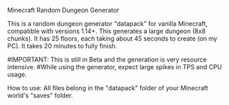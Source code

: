 Minecraft Random Dungeon Generator

This is a random dungeon generator "datapack" for vanilla Minecraft, compatible with versions 1.14+.
This generates a large dungeon (8x8 chunks). It has 25 floors, each taking about 45 seconds to create (on my PC).
It takes 20 minutes to fully finish.

#IMPORTANT: This is still in Beta and the generation is very resource intensive.
#While using the generator, expect large spikes in TPS and CPU usage.

How to use:
All files belong in the "datapack" folder of your Minecraft world's "saves" folder.
